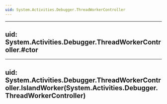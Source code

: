 ```yaml
---
uid: System.Activities.Debugger.ThreadWorkerController
---
```


---
uid: System.Activities.Debugger.ThreadWorkerController.#ctor
---

---
uid: System.Activities.Debugger.ThreadWorkerController.IslandWorker(System.Activities.Debugger.ThreadWorkerController)
---
